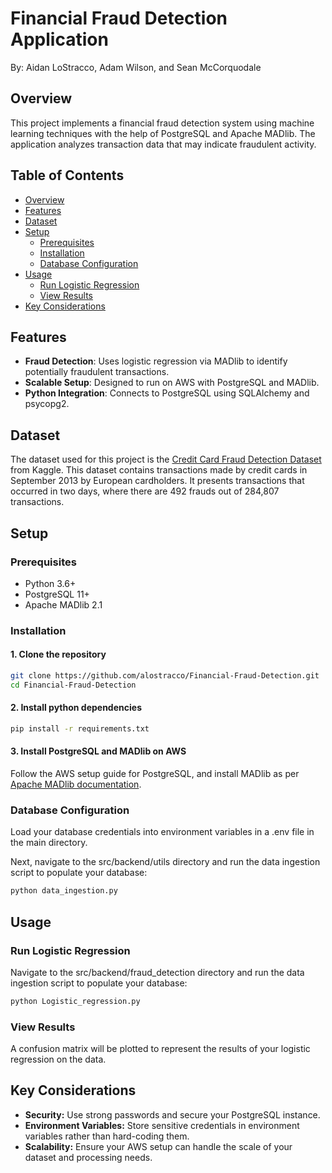 # Financial Fraud Detection Application
By: Aidan LoStracco, Adam Wilson, and Sean McCorquodale

## Overview

This project implements a financial fraud detection system using machine learning techniques with the help of PostgreSQL and Apache MADlib. The application analyzes transaction data that may indicate fraudulent activity.

## Table of Contents

- [Overview](#overview)
- [Features](#features)
- [Dataset](#dataset)
- [Setup](#setup)
  - [Prerequisites](#prerequisites)
  - [Installation](#installation)
  - [Database Configuration](#database-configuration)
- [Usage](#usage)
  - [Run Logistic Regression](#run-logistic-regression)
  - [View Results](#view-results)
- [Key Considerations](#key-considerations)

## Features

- **Fraud Detection**: Uses logistic regression via MADlib to identify potentially fraudulent transactions.
- **Scalable Setup**: Designed to run on AWS with PostgreSQL and MADlib.
- **Python Integration**: Connects to PostgreSQL using SQLAlchemy and psycopg2.

## Dataset

The dataset used for this project is the [Credit Card Fraud Detection Dataset](https://www.kaggle.com/datasets/mlg-ulb/creditcardfraud) from Kaggle. This dataset contains transactions made by credit cards in September 2013 by European cardholders. It presents transactions that occurred in two days, where there are 492 frauds out of 284,807 transactions.

## Setup

### Prerequisites

- Python 3.6+
- PostgreSQL 11+
- Apache MADlib 2.1

### Installation

#### 1. Clone the repository

```bash
git clone https://github.com/alostracco/Financial-Fraud-Detection.git
cd Financial-Fraud-Detection
```

#### 2. Install python dependencies
```bash
pip install -r requirements.txt
```

#### 3. Install PostgreSQL and MADlib on AWS
Follow the AWS setup guide for PostgreSQL, and install MADlib as per [Apache MADlib documentation](https://cwiki.apache.org/confluence/display/MADLIB/Installation+Guide+for+MADlib+2.X).

### Database Configuration
Load your database credentials into environment variables in a .env file in the main directory.

Next, navigate to the src/backend/utils directory and run the data ingestion script to populate your database:

```bash
python data_ingestion.py
```

## Usage

### Run Logistic Regression

Navigate to the src/backend/fraud_detection directory and run the data ingestion script to populate your database:

```bash
python Logistic_regression.py
```

### View Results

A confusion matrix will be plotted to represent the results of your logistic regression on the data.

## Key Considerations

- **Security:** Use strong passwords and secure your PostgreSQL instance.
- **Environment Variables:** Store sensitive credentials in environment variables rather than hard-coding them.
- **Scalability:** Ensure your AWS setup can handle the scale of your dataset and processing needs.

